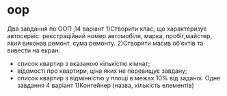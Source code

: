 # oop
Два завдання по ООП ,14 варіант
1)Створити клас, що характеризує автосервіс: реєстраційний номер автомобіля, марка, пробіг,майстер, який виконав ремонт, сума ремонту.
2)Створити масив об’єктів та вивести на екран:
- список квартир з вказаною кількістю кімнат;
- відомості про квартири, ціна яких не перевищує завдану;
- список квартир з відмінністю у площі в межах 10% від заданої.
Одне завдання 4 варіант
1)Контейнер (назва, кількість елементів)
